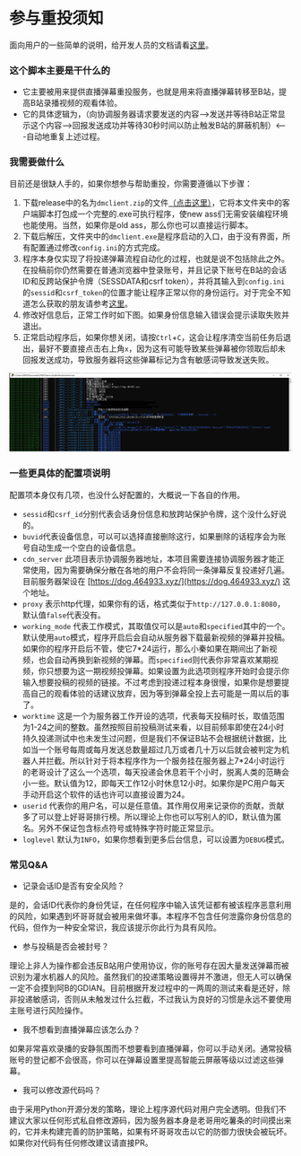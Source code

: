 # 参与重投须知
面向用户的一些简单的说明，给开发人员的文档请看[这里](https://github.com/Dark-Sword-22/danmuG/blob/main/misc/%E5%BC%80%E5%8F%91%E6%96%87%E6%A1%A3.md)。

### 这个脚本主要是干什么的
- 它主要被用来提供直播弹幕重投服务，也就是用来将直播弹幕转移至B站，提高B站录播视频的观看体验。
- 它的具体逻辑为，（向协调服务器请求要发送的内容-->发送并等待B站正常显示这个内容-->回报发送成功并等待30秒时间以防止触发B站的屏蔽机制）<---自动地重复上述过程。

### 我需要做什么
目前还是很缺人手的，如果你想参与帮助重投，你需要遵循以下步骤：

1. 下载release中的名为`dmclient.zip`的文件[（点击这里）](https://github.com/Dark-Sword-22/danmuG/releases)，它将本文件夹中的客户端脚本打包成一个完整的.exe可执行程序，使new ass们无需安装编程环境也能使用。当然，如果你是old ass，那么你也可以直接运行脚本。
2. 下载后解压，文件夹中的`dmclient.exe`是程序启动的入口，由于没有界面，所有配置通过修改`config.ini`的方式完成。
3. 程序本身仅实现了将投递弹幕流程自动化的过程，也就是说不包括除此之外。在投稿前你仍然需要在普通浏览器中登录账号，并且记录下账号在B站的会话ID和反跨站保护令牌（SESSDATA和csrf token），并将其输入到`config.ini`的`sessid`和`csrf_token`的位置才能让程序正常以你的身份运行。对于完全不知道怎么获取的朋友请参考[这里](https://github.com/Dark-Sword-22/danmuG/blob/main/misc/%E5%A6%82%E4%BD%95%E8%8E%B7%E5%8F%96%E6%A8%A1%E6%8B%9F%E7%99%BB%E5%BD%95%E7%9A%84ID%E4%BF%A1%E6%81%AF.md)。
4. 修改好信息后，正常工作时如下图。如果身份信息输入错误会提示读取失败并退出。
5. 正常启动程序后，如果你想关闭，请按`Ctrl`+`C`，这会让程序清空当前任务后退出，最好不要直接点击右上角`x`，因为这有可能导致某些弹幕被你领取后却未回报发送成功，导致服务器将这些弹幕标记为含有敏感词导致发送失败。

![pg01.png](https://github.com/Dark-Sword-22/danmuG/raw/main/misc/img/pg01.png)

### 一些更具体的配置项说明

配置项本身仅有几项，也没什么好配置的，大概说一下各自的作用。
- `sessid`和`csrf_id`分别代表会话身份信息和放跨站保护令牌，这个没什么好说的。
- `buvid`代表设备信息，可以可以选择直接删除这行，如果删除的话程序会为账号自动生成一个空白的设备信息。
- `cdn_server` 此项目表示协调服务器地址，本项目需要连接协调服务器才能正常使用，因为需要确保分散在各地的用户不会将同一条弹幕反复投递好几遍。目前服务器架设在 [https://dog.464933.xyz/](https://dog.464933.xyz/) 这个地址。
- `proxy` 表示http代理，如果你有的话，格式类似于`http://127.0.0.1:8080`，默认值`false`代表没有。
- `working_mode` 代表工作模式，其取值仅可以是`auto`和`specified`其中的一个。默认使用`auto`模式，程序开启后会自动从服务器下载最新视频的弹幕并投稿。如果你的程序开启后不管，使它7\*24运行，那么小秦如果在期间出了新视频，也会自动再换到新视频的弹幕。而`specified`则代表你非常喜欢某期视频，你只想要为这一期视频投弹幕。如果设置为此选项则程序开始时会提示你输入想要投稿的视频的链接。不过考虑到投递过程本身很慢，如果你是想要提高自己的观看体验的话建议放弃，因为等到弹幕全投上去可能是一周以后的事了。
- `worktime` 这是一个为服务器工作开设的选项，代表每天投稿时长，取值范围为1-24之间的整数。虽然按照目前投稿测试来看，以目前频率即使在24小时持久投递测试中也未发生过问题，但是我们不保证B站不会根据统计数据，比如当一个账号每周或每月发送总数量超过几万或者几十万以后就会被判定为机器人并拦截。所以针对于将本程序作为一个服务挂在服务器上7\*24小时运行的老哥设计了这么一个选项，每天投递会休息若干个小时，脱离人类的范畴会小一些。默认值为12，即每天工作12小时休息12小时。如果你是PC用户每天手动开启这个软件的话也许可以直接设置为24。
- `userid` 代表你的用户名，可以是任意值。其作用仅用来记录你的贡献，贡献多了可以登上好哥哥排行榜。所以理论上你也可以写别人的ID，默认值为匿名。另外不保证包含标点符号或特殊字符时能正常显示。
- `loglevel` 默认为`INFO`，如果你想看到更多后台信息，可以设置为`DEBUG`模式。


### 常见Q&A

- 记录会话ID是否有安全风险？

是的，会话ID代表你的身份凭证，在任何程序中输入该凭证都有被该程序恶意利用的风险，如果遇到坏哥哥就会被用来做坏事。本程序不包含任何泄露你身份信息的代码，但作为一种安全常识，我应该提示你此行为具有风险。

- 参与投稿是否会被封号？

理论上非人为操作都会违反B站用户使用协议，你的账号存在因大量发送弹幕而被识别为灌水机器人的风险。虽然我们的投递策略设置得并不激进，但无人可以确保一定不会摸到阿B的GDIAN。目前根据开发过程中的一两周的测试来看是还好，除非投递敏感词，否则从未触发过什么拦截，不过我认为良好的习惯是永远不要使用主账号进行风险操作。

- 我不想看到直播弹幕应该怎么办？

如果非常喜欢录播的安静氛围而不想要看到直播弹幕，你可以手动关闭。通常投稿账号的登记都不会很高，你可以在弹幕设置里提高智能云屏蔽等级以过滤这些弹幕。

- 我可以修改源代码吗？

由于采用Python开源分发的策略，理论上程序源代码对用户完全透明。但我们不建议大家以任何形式私自修改源码，因为服务器本身是老哥用吃薯条的时间摸出来的，它并未构建完善的防护策略，如果有坏哥哥攻击以它的防御力很快会被玩坏。如果你对代码有任何修改建议请直接PR。
